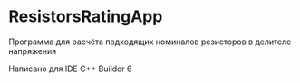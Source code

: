# ResistorsRatingApp
Программа для расчёта подходящих номиналов резисторов в делителе напряжения

Написано для IDE C++ Builder 6
